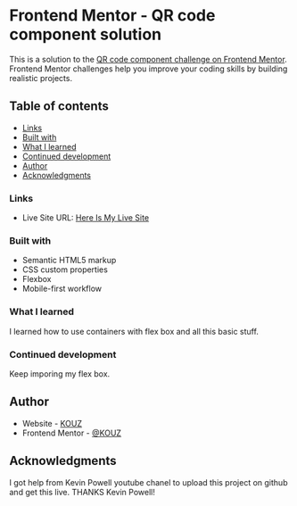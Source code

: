 # Frontend Mentor - QR code component solution

This is a solution to the [QR code component challenge on Frontend Mentor](https://www.frontendmentor.io/challenges/qr-code-component-iux_sIO_H). Frontend Mentor challenges help you improve your coding skills by building realistic projects. 

## Table of contents
- [Links](#links)
- [Built with](#built-with)
- [What I learned](#what-i-learned)
- [Continued development](#continued-development)
- [Author](#author)
- [Acknowledgments](#acknowledgments)

### Links

- Live Site URL: [Here Is My Live Site](https://super-sopapillas-749077.netlify.app)

### Built with

- Semantic HTML5 markup
- CSS custom properties
- Flexbox
- Mobile-first workflow

### What I learned

I learned how to use containers with flex box and all this basic stuff.



### Continued development

Keep imporing my flex box.

## Author

- Website - [KOUZ](https://www.your-site.com)
- Frontend Mentor - [@KOUZ](https://www.frontendmentor.io/profile/yourusername)


## Acknowledgments

I got help from Kevin Powell youtube chanel to upload this project on github and get this live.
THANKS Kevin Powell!